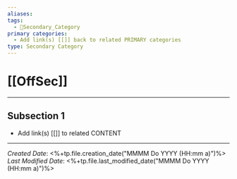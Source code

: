 ```yaml
---
aliases: 
tags:
  - 🥈Secondary_Category
primary categories:
  - Add link(s) [[]] back to related PRIMARY categories
type: Secondary Category
---
```

# [[OffSec]]

***

## Subsection 1

* Add link(s) [[]] to related CONTENT

***

*Created Date*: <%+tp.file.creation_date("MMMM Do YYYY (HH:mm a)")%>  
*Last Modified Date*: <%+tp.file.last_modified_date("MMMM Do YYYY (HH:mm a)")%>
